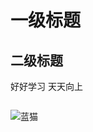 # 一级标题 
## 二级标题 
好好学习 天天向上  
```java System.out.pritln("Hello,Markdown"); 
``` 
![蓝猫](https://ss1.bdstatic.com/70cFvXSh_Q1YnxGkpoWK1HF6hhy/it/u=3177219880,3607934749&fm=26&gp=0.jpg)
